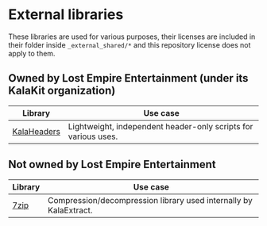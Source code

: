 # External libraries

These libraries are used for various purposes, their licenses are included in their folder inside `_external_shared/*` and this repository license does not apply to them.

## Owned by Lost Empire Entertainment (under its KalaKit organization)

| Library                                                         | Use case                                                       |
|-----------------------------------------------------------------|----------------------------------------------------------------|
| [KalaHeaders](https://github.com/KalaKit/KalaHeaders)           | Lightweight, independent header-only scripts for various uses. |

## Not owned by Lost Empire Entertainment

| Library                              | Use case                                                          |
|--------------------------------------|-------------------------------------------------------------------|
| [7zip](https://github.com/ip7z/7zip) | Compression/decompression library used internally by KalaExtract. |